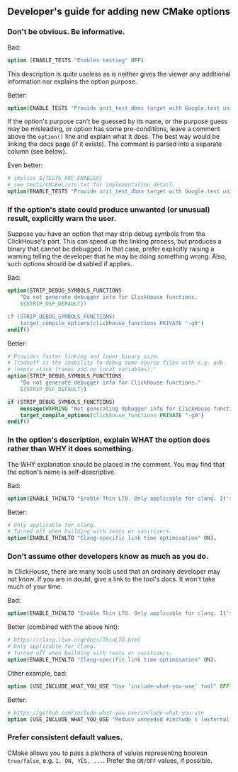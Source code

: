 
## Developer's guide for adding new CMake options

### Don't be obvious. Be informative.

Bad:
```cmake
option (ENABLE_TESTS "Enables testing" OFF)
```

This description is quite useless as is neither gives the viewer any additional information nor explains the option purpose.

Better:

```cmake
option(ENABLE_TESTS "Provide unit_test_dbms target with Google.test unit tests" OFF)
```

If the option's purpose can't be guessed by its name, or the purpose guess may be misleading, or option has some
pre-conditions, leave a comment above the `option()` line and explain what it does.
The best way would be linking the docs page (if it exists).
The comment is parsed into a separate column (see below).

Even better:

```cmake
# implies ${TESTS_ARE_ENABLED}
# see tests/CMakeLists.txt for implementation detail.
option(ENABLE_TESTS "Provide unit_test_dbms target with Google.test unit tests" OFF)
```

### If the option's state could produce unwanted (or unusual) result, explicitly warn the user.

Suppose you have an option that may strip debug symbols from the ClickHouse's part.
This can speed up the linking process, but produces a binary that cannot be debugged.
In that case, prefer explicitly raising a warning telling the developer that he may be doing something wrong.
Also, such options should be disabled if applies.

Bad:
```cmake
option(STRIP_DEBUG_SYMBOLS_FUNCTIONS
    "Do not generate debugger info for ClickHouse functions.
    ${STRIP_DSF_DEFAULT})

if (STRIP_DEBUG_SYMBOLS_FUNCTIONS)
    target_compile_options(clickhouse_functions PRIVATE "-g0")
endif()

```
Better:

```cmake
# Provides faster linking and lower binary size.
# Tradeoff is the inability to debug some source files with e.g. gdb
# (empty stack frames and no local variables)."
option(STRIP_DEBUG_SYMBOLS_FUNCTIONS
    "Do not generate debugger info for ClickHouse functions."
    ${STRIP_DSF_DEFAULT})

if (STRIP_DEBUG_SYMBOLS_FUNCTIONS)
    message(WARNING "Not generating debugger info for ClickHouse functions")
    target_compile_options(clickhouse_functions PRIVATE "-g0")
endif()
```

### In the option's description, explain WHAT the option does rather than WHY it does something.

The WHY explanation should be placed in the comment.
You may find that the option's name is self-descriptive.

Bad:

```cmake
option(ENABLE_THINLTO "Enable Thin LTO. Only applicable for clang. It's also suppressed when building with tests or sanitizers." ON)
```

Better:

```cmake
# Only applicable for clang.
# Turned off when building with tests or sanitizers.
option(ENABLE_THINLTO "Clang-specific link time optimisation" ON).
```

### Don't assume other developers know as much as you do.

In ClickHouse, there are many tools used that an ordinary developer may not know. If you are in doubt, give a link to
the tool's docs. It won't take much of your time.

Bad:

```cmake
option(ENABLE_THINLTO "Enable Thin LTO. Only applicable for clang. It's also suppressed when building with tests or sanitizers." ON)
```

Better (combined with the above hint):

```cmake
# https://clang.llvm.org/docs/ThinLTO.html
# Only applicable for clang.
# Turned off when building with tests or sanitizers.
option(ENABLE_THINLTO "Clang-specific link time optimisation" ON).
```

Other example, bad:

```cmake
option (USE_INCLUDE_WHAT_YOU_USE "Use 'include-what-you-use' tool" OFF)
```

Better:

```cmake
# https://github.com/include-what-you-use/include-what-you-use
option (USE_INCLUDE_WHAT_YOU_USE "Reduce unneeded #include s (external tool)" OFF)
```

### Prefer consistent default values.

CMake allows you to pass a plethora of values representing boolean `true/false`, e.g. `1, ON, YES, ...`.
Prefer the `ON/OFF` values, if possible.
